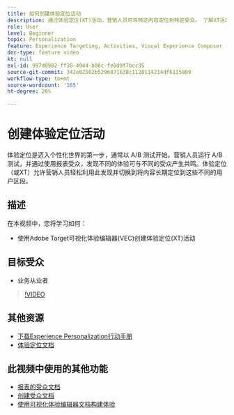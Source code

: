 ```yaml
---
title: 如何创建体验定位活动
description: 通过体验定位(XT)活动，营销人员可将特定内容定位到特定受众。 了解XT活动的好处以及如何创建和使用它们。
role: User
level: Beginner
topic: Personalization
feature: Experience Targeting, Activities, Visual Experience Composer (VEC)
doc-type: feature video
kt: null
exl-id: 997d0902-ff30-4944-b08c-fe6d9f7bcc35
source-git-commit: 342e02562b5296871638c1120114214df6115809
workflow-type: tm+mt
source-wordcount: '165'
ht-degree: 26%

---
```


# 创建体验定位活动

体验定位是迈入个性化世界的第一步，通常以 A/B 测试开始。营销人员运行 A/B 测试，并通过使用报表受众，发现不同的体验可与不同的受众产生共鸣。体验定位（或XT）允许营销人员轻松利用此发现并切换到将内容长期定位到这些不同的用户区段。

## 描述

在本视频中，您将学习如何：

* 使用Adobe Target可视化体验编辑器(VEC)创建体验定位(XT)活动

## 目标受众

* 业务从业者

>[!VIDEO](https://video.tv.adobe.com/v/22418?quality=12)

## 其他资源

* [下载Experience Personalization行动手册](https://guided.adobe.com/?promoid=K42KVXHD&amp;mv=other&amp;search=personalization+playbook#recommended/solutions/target)
* [体验定位文档](https://experienceleague.adobe.com/docs/target/using/activities/experience-targeting/experience-target.html?lang=en)

## 此视频中使用的其他功能

* [报表的受众文档](https://experienceleague.adobe.com/docs/target/using/audiences/managing-audience-filters.html?lang=en)
* [创建受众文档](https://experienceleague.adobe.com/docs/target/using/audiences/managing-audience-filters.html?lang=en)
* [使用可视化体验编辑器文档构建体验](https://experienceleague.adobe.com/docs/target/using/experiences/experiences.html?lang=en)
